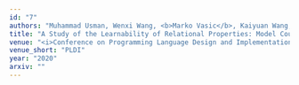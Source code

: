 ```yaml
---
id: "7"
authors: "Muhammad Usman, Wenxi Wang, <b>Marko Vasic</b>, Kaiyuan Wang, Haris Vikalo, Sarfraz Khurshid"
title: "A Study of the Learnability of Relational Properties: Model Counting Meets Machine Learning (MCML)"
venue: "<i>Conference on Programming Language Design and Implementation</i>"
venue_short: "PLDI"
year: "2020"
arxiv: ""
---
```

